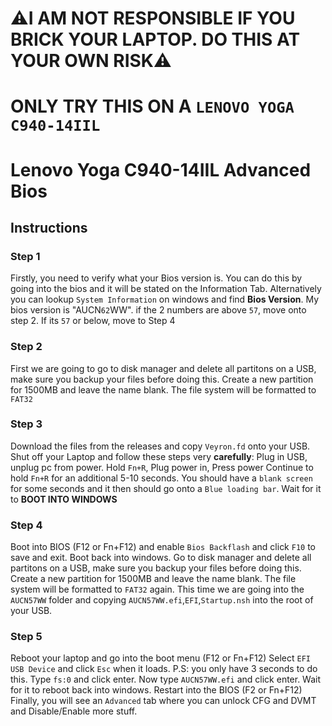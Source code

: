 # ⚠️I AM NOT RESPONSIBLE IF YOU BRICK YOUR LAPTOP. DO THIS AT YOUR OWN RISK⚠️
# ONLY TRY THIS ON A `LENOVO YOGA C940-14IIL`
# Lenovo Yoga C940-14IIL Advanced Bios
## Instructions
### Step 1
Firstly, you need to verify what your Bios version is. You can do this by going into the bios and it will be stated on the Information Tab.
Alternatively you can lookup `System Information` on windows and find **Bios Version**. My bios version is "AUCN`62`WW". if the 2 numbers are above `57`, move onto step 2. If its `57` or below, move to Step 4
### Step 2
First we are going to go to disk manager and delete all partitons on a USB, make sure you backup your files before doing this.
Create a new partition for 1500MB and leave the name blank. The file system will be formatted to `FAT32`
### Step 3
Download the files from the releases and copy `Veyron.fd` onto your USB.
Shut off your Laptop and follow these steps very **carefully**:
Plug in USB, unplug pc from power.
Hold `Fn+R`, Plug power in, Press power
Continue to hold `Fn+R` for an additional 5-10 seconds.
You should have a `blank screen` for some seconds and it then should go onto a `Blue loading bar`. Wait for it to **BOOT INTO WINDOWS**
### Step 4
Boot into BIOS (F12 or Fn+F12) and enable `Bios Backflash` and click `F10` to save and exit.
Boot back into windows.
Go to disk manager and delete all partitons on a USB, make sure you backup your files before doing this.
Create a new partition for 1500MB and leave the name blank. The file system will be formatted to `FAT32` again.
This time we are going into the `AUCN57WW` folder and copying `AUCN57WW.efi`,`EFI`,`Startup.nsh` into the root of your USB.
### Step 5
Reboot your laptop and go into the boot menu (F12 or Fn+F12)
Select `EFI USB Device` and click `Esc` when it loads. P.S: you only have 3 seconds to do this.
Type `fs:0` and click enter.
Now type `AUCN57WW.efi` and click enter.
Wait for it to reboot back into windows.
Restart into the BIOS (F2 or Fn+F12)
Finally, you will see an `Advanced` tab where you can unlock CFG and DVMT and Disable/Enable more stuff.
